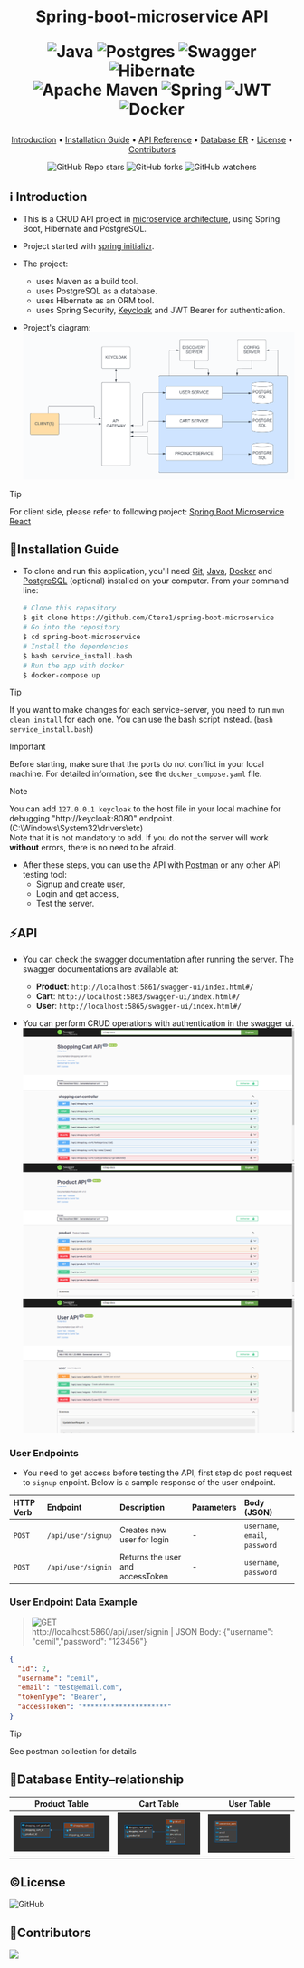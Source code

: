 <h1 align="center"> 
  Spring-boot-microservice API  
  
   
  ![Java](https://img.shields.io/badge/java-%23ED8B00.svg?style=for-the-badge&logo=openjdk&logoColor=white)
  ![Postgres](https://img.shields.io/badge/postgres-%23316192.svg?style=for-the-badge&logo=postgresql&logoColor=white)
  ![Swagger](https://img.shields.io/badge/-Swagger-%23Clojure?style=for-the-badge&logo=swagger&logoColor=white)
  ![Hibernate](https://img.shields.io/badge/Hibernate-59666C?style=for-the-badge&logo=Hibernate&logoColor=white) <br>
  ![Apache Maven](https://img.shields.io/badge/Apache%20Maven-C71A36?style=for-the-badge&logo=Apache%20Maven&logoColor=white)
  ![Spring](https://img.shields.io/badge/spring-%236DB33F.svg?style=for-the-badge&logo=spring&logoColor=white)
  ![JWT](https://img.shields.io/badge/JWT-black?style=for-the-badge&logo=JSON%20web%20tokens)
  ![Docker](https://img.shields.io/badge/docker-%230db7ed.svg?style=for-the-badge&logo=docker&logoColor=white)
  <br>
</h1>

<p align="center">
  <a href="#ℹ%EF%B8%8F-introduction">Introduction</a> •
  <a href="#installation-guide">Installation Guide</a> •
  <a href="#api">API Reference</a> •
  <a href="#database-entityrelationship">Database ER</a> •
  <a href="#license">License</a> •
  <a href="#contributors">Contributors</a> 
</p>

<div align="center">

![GitHub Repo stars](https://img.shields.io/github/stars/Ctere1/spring-boot-microservice)
![GitHub forks](https://img.shields.io/github/forks/Ctere1/spring-boot-microservice)
![GitHub watchers](https://img.shields.io/github/watchers/Ctere1/spring-boot-microservice)

</div>

## ℹ️ Introduction
- This is a CRUD API project in [microservice architecture](https://www.atlassian.com/microservices/microservices-architecture), using Spring Boot, Hibernate and PostgreSQL. 
- Project started with [spring initializr](https://start.spring.io/).
- The project:
    - uses Maven as a build tool.
    - uses PostgreSQL as a database. 
    - uses Hibernate as an ORM tool.
    - uses Spring Security, [Keycloak](https://www.keycloak.org/) and JWT Bearer for authentication.

- Project's diagram:
![Screenshot](screenshots/microservice_diagram.png) 

> [!TIP]    
> For client side, please refer to following project: [Spring Boot Microservice React](https://github.com/Ctere1/spring-boot-microservice-react) 

## 💾Installation Guide

- To clone and run this application, you'll need [Git](https://git-scm.com), [Java](https://www.java.com/en/download/help/download_options.html), [Docker](https://www.docker.com/get-started/) and [PostgreSQL](https://www.postgresql.org/download/) (optional) installed on your computer.
From your command line:

    ```bash
    # Clone this repository
    $ git clone https://github.com/Ctere1/spring-boot-microservice
    # Go into the repository
    $ cd spring-boot-microservice
    # Install the dependencies
    $ bash service_install.bash
    # Run the app with docker
    $ docker-compose up
    ```
   
> [!TIP]  
> If you want to make changes for each service-server, you need to run `mvn clean install` for each one. You can use the bash script instead. (`bash service_install.bash`)

> [!IMPORTANT]  
> Before starting, make sure that the ports do not conflict in your local machine. For detailed information, see the `docker_compose.yaml` file.

> [!NOTE]      
> You can add `127.0.0.1 keycloak` to the host file in your local machine for debugging "http://keycloak:8080" endpoint. (C:\Windows\System32\drivers\etc)        
> Note that it is not mandatory to add. If you do not the server will work **without** errors, there is no need to be afraid.



- After these steps, you can use the API with [Postman](https://www.postman.com/) or any other API testing tool:
    - Signup and create user,
    - Login and get access,
    - Test the server.


## ⚡API

- You can check the swagger documentation after running the server. The swagger documentations are available at:
    - **Product**:  `http://localhost:5861/swagger-ui/index.html#/`
    - **Cart**:     `http://localhost:5863/swagger-ui/index.html#/`
    - **User**:     `http://localhost:5865/swagger-ui/index.html#/`

- You can perform CRUD operations with authentication in the swagger ui.  
  ![Screenshot](screenshots/swagger_cart.png) 
  ![Screenshot](screenshots/swagger_product.png)   
  ![Screenshot](screenshots/swagger_user.png)   


### **User Endpoints**

- You need to get access before testing the API, first step do post request to `signup` enpoint. Below is a sample response of the user endpoint.   


| HTTP Verb   | Endpoint                    | Description                         | Parameters      | Body (JSON)                             |
| :---------- | :-----------------------    |:----------------------------------  | :-------------  | :-------------------------------------  | 
| `POST`      | `/api/user/signup`          |  Creates new user for login         | -               | `username`, `email`, `password`         |
| `POST`      | `/api/user/signin`          |  Returns the user and accessToken   | -               | `username`, `password`                  |


### **User Endpoint Data Example**

> ![GET](https://img.shields.io/badge/-POST-red)    
> http://localhost:5860/api/user/signin | JSON Body: {"username": "cemil","password": "123456"}

```json
{
  "id": 2,
  "username": "cemil",
  "email": "test@email.com",
  "tokenType": "Bearer",
  "accessToken": "*********************"
}
```

> [!TIP]  
> See postman collection for details       


## 💽Database Entity–relationship

| Product Table        | Cart Table         | User Table         |            
| :----------------:   | :----------------: | :----------------: |
| ![Screenshot](screenshots/cart_er.png)  | ![Screenshot](screenshots/product_er.png) | ![Screenshot](screenshots/user_er.png) | 
          

## ©License
![GitHub](https://img.shields.io/github/license/Ctere1/spring-boot-microservice?style=flat-square)


## 📌Contributors

<a href="https://github.com/Ctere1/">
  <img src="https://contrib.rocks/image?repo=Ctere1/Ctere1" />
</a>
